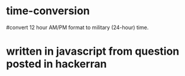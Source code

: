 # time-conversion
#convert 12 hour AM/PM format to military (24-hour) time.
# written in javascript from question posted in hackerran
